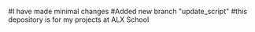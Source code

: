 #I have made minimal changes
#Added new branch "update_script"
#this depository is for my projects at ALX School
